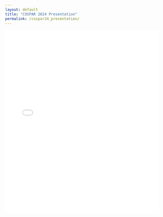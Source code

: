 ```yaml
---
layout: default
title: "COSPAR 2024 Presentation"
permalink: /cospar24_presentation/
---
```


<iframe src="{{ site.baseurl }}/assets/cospar24_presentation/reveal.js-master/index.html" style="width: 100%; height: 600px; border: none;"></iframe>